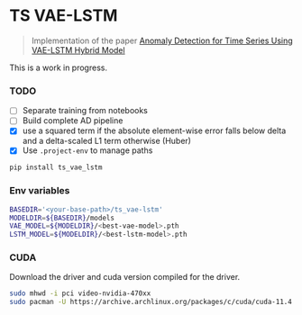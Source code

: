 # TS VAE-LSTM


> Implementation of the paper [Anomaly Detection for Time Series Using
> VAE-LSTM Hybrid Model](https://ieeexplore.ieee.org/document/9053558)

This is a work in progress.

### TODO

- [ ] Separate training from notebooks
- [ ] Build complete AD pipeline
- [x] use a squared term if the absolute element-wise error falls below
  delta and a delta-scaled L1 term otherwise (Huber)
- [x] Use `.project-env` to manage paths

<!-- WARNING: THIS FILE WAS AUTOGENERATED! DO NOT EDIT! -->

``` sh
pip install ts_vae_lstm
```

### Env variables

``` bash
BASEDIR='<your-base-path>/ts_vae-lstm'
MODELDIR=${BASEDIR}/models
VAE_MODEL=${MODELDIR}/<best-vae-model>.pth
LSTM_MODEL=${MODELDIR}/<best-lstm-model>.pth
```

### CUDA

Download the driver and cuda version compiled for the driver.

``` bash
sudo mhwd -i pci video-nvidia-470xx
sudo pacman -U https://archive.archlinux.org/packages/c/cuda/cuda-11.4.2-1-x86_64.pkg.tar.zst
```
